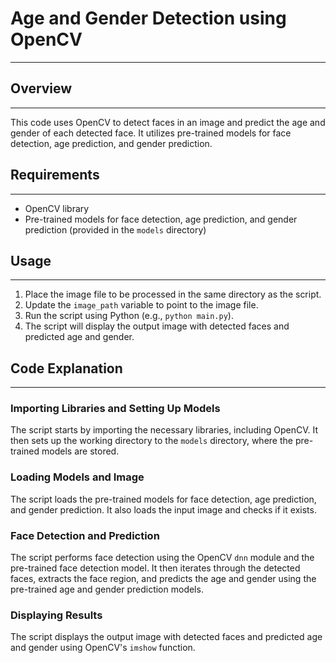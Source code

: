 # Age and Gender Detection using OpenCV
--------------------------------------

## Overview
-----------

This code uses OpenCV to detect faces in an image and predict the age and gender of each detected face. It utilizes pre-trained models for face detection, age prediction, and gender prediction.

## Requirements
------------

* OpenCV library
* Pre-trained models for face detection, age prediction, and gender prediction (provided in the `models` directory)

## Usage
-----

1. Place the image file to be processed in the same directory as the script.
2. Update the `image_path` variable to point to the image file.
3. Run the script using Python (e.g., `python main.py`).
4. The script will display the output image with detected faces and predicted age and gender.

## Code Explanation
-----------------

### Importing Libraries and Setting Up Models

The script starts by importing the necessary libraries, including OpenCV. It then sets up the working directory to the `models` directory, where the pre-trained models are stored.

### Loading Models and Image

The script loads the pre-trained models for face detection, age prediction, and gender prediction. It also loads the input image and checks if it exists.

### Face Detection and Prediction

The script performs face detection using the OpenCV `dnn` module and the pre-trained face detection model. It then iterates through the detected faces, extracts the face region, and predicts the age and gender using the pre-trained age and gender prediction models.

### Displaying Results

The script displays the output image with detected faces and predicted age and gender using OpenCV's `imshow` function.

